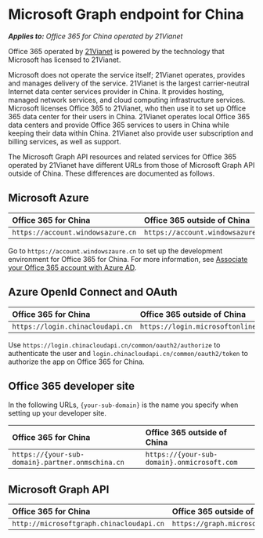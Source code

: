 # Microsoft Graph endpoint for China

 _**Applies to:**  Office 365 for China operated by 21Vianet_

Office 365 operated by [21Vianet](http://www.en.21vianet.com/) is powered by the technology that Microsoft has licensed to 21Vianet. 

Microsoft does not operate the service itself; 21Vianet operates, provides and manages delivery of the service. 21Vianet is the largest carrier-neutral Internet data center services provider in China. It provides hosting, managed network services, and cloud computing infrastructure services. Microsoft licenses Office 365 to 21Vianet, who then use it to set up Office 365 data center for their users in China. 21Vianet operates local Office 365 data centers and provide Office 365 services to users in China while keeping their data within China. 21Vianet also provide user subscription and billing services, as well as support. 

The Microsoft Graph API resources and related services for Office 365 operated by 21Vianet have different URLs from those of Microsoft Graph API outside of China. These differences are documented as follows.

## Microsoft Azure

|**Office 365 for China**|**Office 365 outside of China**|
|:-----|:-----|
|`https://account.windowsazure.cn` | `https://account.windowsazure.com` |

Go to `https://account.windowszaure.cn` to set up the development environment for Office 365 for China.   For more information, see [Associate your Office 365 account with Azure AD](http://graph.microsoft.io/docs/authorization/associate_account).

## Azure OpenId Connect and OAuth

|**Office 365 for China**|**Office 365 outside of China**|
|:-----|:-----|
| `https://login.chinacloudapi.cn` | `https://login.microsoftonline.com` |

Use `https://login.chinacloudapi.cn/common/oauth2/authorize` to authenticate the user and `login.chinacloudapi.cn/common/oauth2/token` to authorize the app on Office 365 for China.

## Office 365 developer site

In the following URLs, `{your-sub-domain}` is the name you specify when setting up your developer site.

|**Office 365 for China**|**Office 365 outside of China**|
|:-----|:-----|
| `https://{your-sub-domain}.partner.onmschina.cn` | `https://{your-sub-domain}.onmicrosoft.com` |

##  Microsoft Graph API
|**Office 365 for China**|**Office 365 outside of China**|
|:-----|:-----|
|`http://microsoftgraph.chinacloudapi.cn` |  `https://graph.microsoft.com` |

<!--##Additional Resources##

- [Microsoft Graph API overview](\microsoft-graph-api-overview.md)
- [Calling Microsoft Graph API](\call-microsoft-graph-api.md)
- [Hands on lab: Deep dive into the Office 365 unified API](http://dev.office.com/hands-on-labs/4585)-->
